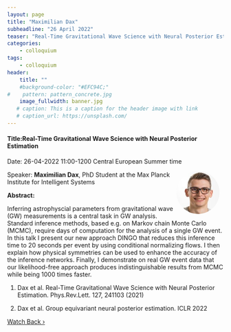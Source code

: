 ```yaml
---
layout: page
title: "Maximilian Dax"
subheadline: "26 April 2022"
teaser: "Real-Time Gravitational Wave Science with Neural Posterior Estimation"
categories:
    - colloquium
tags:
    - colloquium
header:
    title: ""
    #background-color: "#EFC94C;"
#    pattern: pattern_concrete.jpg
    image_fullwidth: banner.jpg
   # caption: This is a caption for the header image with link
   # caption_url: https://unsplash.com/
---
```



#### Title:Real-Time Gravitational Wave Science with Neural Posterior Estimation

Date: 26-04-2022 11:00-1200 Central European Summer time


 <img src="../../members/MaximilianDax.jpeg"
     alt="MaximilianDax"
     width="100"
     style="float: right; margin-right: 10px; border-radius:50%;" />

Speaker: **Maximilian Dax**, PhD Student at the Max Planck Institute for Intelligent Systems


**Abstract:** <br/>

Inferring astrophyscial parameters from gravitational wave (GW) measurements is a central task in GW analysis. Standard inference methods, based e.g. on Markov chain Monte Carlo (MCMC), require days of computation for the analysis of a single GW event. In this talk I present our new approach DINGO that reduces this inference time to 20 seconds per event by using conditional normalizing flows. I then explain how physical symmetries can be used to enhance the accuracy of the inference networks. Finally, I demonstrate on real GW event data that our likelihood-free approach produces indistinguishable results from MCMC while being 1000 times faster.

1. Dax et al. Real-Time Gravitational Wave Science with Neural Posterior Estimation. Phys.Rev.Lett. 127, 241103 (2021)

2. Dax et al. Group equivariant neural posterior estimation. ICLR 2022


<a class="radius button small" href="https://drive.google.com/file/d/1Lf11UG088JvazNsdnrFSE34UlBtQk72N/view?usp=sharing">Watch Back ›</a>


[1]: https://bereau.group/
[2]: /blog/
[9]: /contact/
[3]:https://github.com/undark-lab/swyft
[4]:https://arxiv.org/abs/2011.13951
[5]:http://www.mathben.com/
[6]:https://pubs.acs.org/doi/10.1021/acs.jctc.0c00981
[7]:https://github.com/Ensing-Laboratory/FABULOUS
[8]:www.evozyne.com
